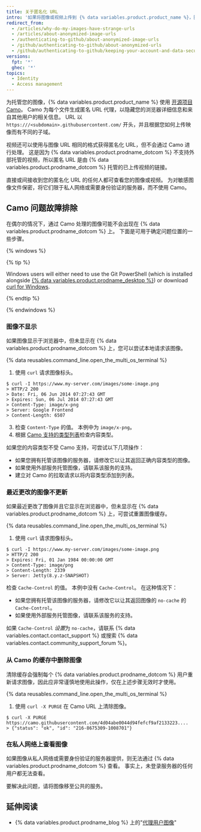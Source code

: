 ```yaml
---
title: 关于匿名化 URL
intro: '如果将图像或视频上传到 {% data variables.product.product_name %}，图像或视频 URL 将会修改，这样便无法跟踪您的信息。'
redirect_from:
  - /articles/why-do-my-images-have-strange-urls
  - /articles/about-anonymized-image-urls
  - /authenticating-to-github/about-anonymized-image-urls
  - /github/authenticating-to-github/about-anonymized-urls
  - /github/authenticating-to-github/keeping-your-account-and-data-secure/about-anonymized-urls
versions:
  fpt: '*'
  ghec: '*'
topics:
  - Identity
  - Access management
---
```


为托管您的图像，{% data variables.product.product_name %} 使用 [开源项目 Camo](https://github.com/atmos/camo)。 Camo 为每个文件生成匿名 URL 代理，以隐藏您的浏览器详细信息和来自其他用户的相关信息。 URL 以 `https:///<subdomain>.githubusercontent.com/` 开头，并且根据您如何上传映像而有不同的子域。

视频还可以使用与图像 URL 相同的格式获得匿名化 URL，但不会通过 Camo 进行处理。 这是因为 {% data variables.product.prodname_dotcom %} 不支持外部托管的视频，所以匿名 URL 是由 {% data variables.product.prodname_dotcom %} 托管的已上传视频的链接。

直接或间接收到您的匿名化 URL 的任何人都可查看您的图像或视频。 为对敏感图像文件保密，将它们限于私人网络或需要身份验证的服务器，而不使用 Camo。

## Camo 问题故障排除

在偶尔的情况下，通过 Camo 处理的图像可能不会出现在 {% data variables.product.prodname_dotcom %} 上。 下面是可用于确定问题位置的一些步骤。

{% windows %}

{% tip %}

Windows users will either need to use the Git PowerShell (which is installed alongside [{% data variables.product.prodname_desktop %}](https://desktop.github.com/)) or download [curl for Windows](http://curl.haxx.se/download.html).

{% endtip %}

{% endwindows %}

### 图像不显示

如果图像显示于浏览器中，但未显示在 {% data variables.product.prodname_dotcom %} 上，您可以尝试本地请求该图像。

{% data reusables.command_line.open_the_multi_os_terminal %}
1. 使用 `curl` 请求图像标头。
  ```shell
  $ curl -I https://www.my-server.com/images/some-image.png
  > HTTP/2 200
  > Date: Fri, 06 Jun 2014 07:27:43 GMT
  > Expires: Sun, 06 Jul 2014 07:27:43 GMT
  > Content-Type: image/x-png
  > Server: Google Frontend
  > Content-Length: 6507
  ```
3. 检查 `Content-Type` 的值。 本例中为 `image/x-png`。
4. 根据 [Camo 支持的类型列表](https://github.com/atmos/camo/blob/master/mime-types.json)检查内容类型。

如果您的内容类型不受 Camo 支持，可尝试以下几项操作：
  * 如果您拥有托管该图像的服务器，请修改它以让其返回正确内容类型的图像。
  * 如果使用外部服务托管图像，请联系该服务的支持。
  * 建立对 Camo 的拉取请求以将内容类型添加到列表。

### 最近更改的图像不更新

如果最近更改了图像并且它显示在浏览器中，但未显示在 {% data variables.product.prodname_dotcom %} 上，可尝试重置图像缓存。

{% data reusables.command_line.open_the_multi_os_terminal %}
1. 使用 `curl` 请求图像标头。
  ```shell
  $ curl -I https://www.my-server.com/images/some-image.png
  > HTTP/2 200
  > Expires: Fri, 01 Jan 1984 00:00:00 GMT
  > Content-Type: image/png
  > Content-Length: 2339
  > Server: Jetty(8.y.z-SNAPSHOT)
  ```

检查 `Cache-Control` 的值。 本例中没有 `Cache-Control`。 在这种情况下：
  * 如果您拥有托管该图像的服务器，请修改它以让其返回图像的 `no-cache` 的 `Cache-Control`。
  * 如果使用外部服务托管图像，请联系该服务的支持。

 如果 `Cache-Control` *设置*为 `no-cache`，请联系 {% data variables.contact.contact_support %} 或搜索 {% data variables.contact.community_support_forum %}。

### 从 Camo 的缓存中删除图像

清除缓存会强制每个 {% data variables.product.prodname_dotcom %} 用户重新请求图像，因此应非常谨慎地使用此操作，仅在上述步骤无效时才使用。

{% data reusables.command_line.open_the_multi_os_terminal %}
1. 使用 `curl -X PURGE` 在 Camo URL 上清除图像。
  ```shell
  $ curl -X PURGE https://camo.githubusercontent.com/4d04abe0044d94fefcf9af2133223....
  > {"status": "ok", "id": "216-8675309-1008701"}
  ```

### 在私人网络上查看图像

如果图像从私人网络或需要身份验证的服务器提供，则无法通过 {% data variables.product.prodname_dotcom %} 查看。 事实上，未登录服务器的任何用户都无法查看。

要解决此问题，请将图像移至公共的服务。

## 延伸阅读

- {% data variables.product.prodname_blog %} 上的"[代理用户图像](https://github.com/blog/1766-proxying-user-images)"
